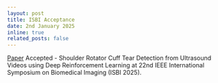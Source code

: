 ```yaml
---
layout: post
title: ISBI Acceptance
date: 2nd January 2025
inline: true
related_posts: false
---
```


<a href="https://drive.google.com/file/d/1guX1tbTCOqmjM6H8viNzDwICTt2oJKuk/view?usp=sharing">Paper</a> Accepted - Shoulder Rotator Cuff Tear Detection from Ultrasound Videos using Deep Reinforcement Learning at 22nd IEEE International Symposium on Biomedical Imaging (ISBI 2025).